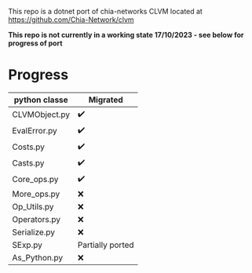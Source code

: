 This repo is a dotnet port of chia-networks CLVM located at https://github.com/Chia-Network/clvm

**This repo is not currently in a working state 17/10/2023 - see below for progress of port**

# Progress
| python classe   | Migrated |
| -------- | ------- |
| CLVMObject.py  | :heavy_check_mark: |
| EvalError.py  | :heavy_check_mark: |
| Costs.py  | :heavy_check_mark: |
| Casts.py  | :heavy_check_mark: |
| Core_ops.py  | :heavy_check_mark: |
| More_ops.py  | ❌ |
| Op_Utils.py  | ❌ |
| Operators.py  | ❌ |
| Serialize.py  | ❌ |
| SExp.py  | Partially ported |
| As_Python.py  | ❌ |










